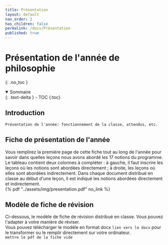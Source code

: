 ```yaml
---
title: Présentation
layout: default
nav_order: 2
has_children: false
permalink: /docs/Présentation
published: true
---
```


# Présentation de l'année de philosophie
{: .no_toc }

<details open markdown="block">
  <summary>
    Sommaire
  </summary>
  {: .text-delta }
- TOC
{:toc}
</details>

## Introduction
```Présentation de l'année: fonctionnement de la classe, attendus, etc.```

## Fiche de présentation de l'année
Vous remplirez la première page de cette fiche tout au long de l'année pour savoir dans quelles leçons nous avons abordé les 17 notions du programme. Le tableau contient deux colonnes à compléter : à gauche, il faut inscrire les leçons où les notions sont abordées directement ; à droite, les leçons où elles sont abordées indirectement. Dans chaque document distribué en classe au début d'une leçon, il est indiqué les notions abordées directement et indirectement.  
{% pdf "../assets/img/presentation.pdf" no_link %}

## Modèle de fiche de révision
Ci-dessous, le modèle de fiche de révision distribué en classe. Vous pouvez l'adapter à votre manière de réviser.  
Vous pouvez télécharger le modèle en format docx ``lien vers le docx`` pour le transformer ou le remplir directement sur votre ordinateur.  
```mettre le pdf de la fiche vide```
